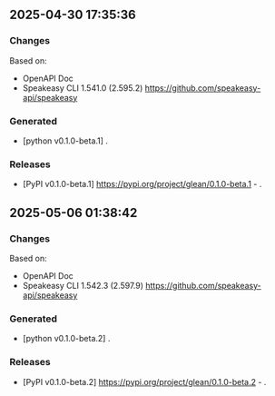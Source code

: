

## 2025-04-30 17:35:36
### Changes
Based on:
- OpenAPI Doc  
- Speakeasy CLI 1.541.0 (2.595.2) https://github.com/speakeasy-api/speakeasy
### Generated
- [python v0.1.0-beta.1] .
### Releases
- [PyPI v0.1.0-beta.1] https://pypi.org/project/glean/0.1.0-beta.1 - .

## 2025-05-06 01:38:42
### Changes
Based on:
- OpenAPI Doc  
- Speakeasy CLI 1.542.3 (2.597.9) https://github.com/speakeasy-api/speakeasy
### Generated
- [python v0.1.0-beta.2] .
### Releases
- [PyPI v0.1.0-beta.2] https://pypi.org/project/glean/0.1.0-beta.2 - .